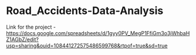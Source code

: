 # Road_Accidents-Data-Analysis
Link for the project - https://docs.google.com/spreadsheets/d/1gyy0PV_MegP1FfiGm3o3jWhbaHZ1AGbZ/edit?usp=sharing&ouid=108441272575486599768&rtpof=true&sd=true
